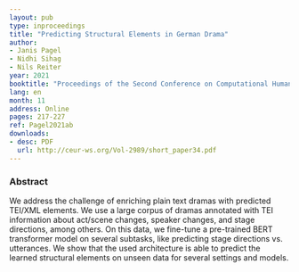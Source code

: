 ```yaml
---
layout: pub
type: inproceedings
title: "Predicting Structural Elements in German Drama"
author:
- Janis Pagel
- Nidhi Sihag
- Nils Reiter
year: 2021
booktitle: "Proceedings of the Second Conference on Computational Humanities Research (CHR2021)"
lang: en
month: 11
address: Online
pages: 217-227
ref: Pagel2021ab
downloads:
- desc: PDF
  url: http://ceur-ws.org/Vol-2989/short_paper34.pdf
---
```


### Abstract
We address the challenge of enriching plain text dramas with predicted TEI/XML elements. We use a large corpus of dramas annotated with TEI information about act/scene changes, speaker changes, and stage directions, among others. On this data, we fine-tune a pre-trained BERT transformer model on several subtasks, like predicting stage directions vs. utterances. We show that the used architecture is able to predict the learned structural elements on unseen data for several settings and models.
